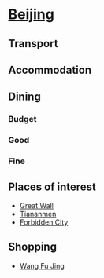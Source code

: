 # [Beijing](http://en.wikipedia.org/wiki/Beijing)

## Transport

## Accommodation

## Dining

### Budget

### Good

### Fine

## Places of interest

* [Great Wall](http://en.wikipedia.org/wiki/Great_Wall_of_China) 
* [Tiananmen](http://en.wikipedia.org/wiki/Tian%27anmen)
* [Forbidden City](http://en.wikipedia.org/wiki/Forbidden_City)

## Shopping

* [Wang Fu Jing](http://en.wikipedia.org/wiki/Wangfujing)

